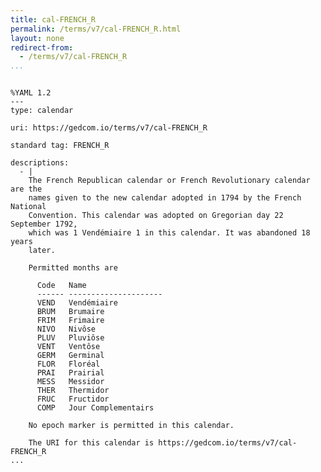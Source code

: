 ```yaml
---
title: cal-FRENCH_R
permalink: /terms/v7/cal-FRENCH_R.html
layout: none
redirect-from:
  - /terms/v7/cal-FRENCH_R
...
```


```

%YAML 1.2
---
type: calendar

uri: https://gedcom.io/terms/v7/cal-FRENCH_R

standard tag: FRENCH_R

descriptions:
  - |
    The French Republican calendar or French Revolutionary calendar are the
    names given to the new calendar adopted in 1794 by the French National
    Convention. This calendar was adopted on Gregorian day 22 September 1792,
    which was 1 Vendémiaire 1 in this calendar. It was abandoned 18 years
    later.
    
    Permitted months are
    
      Code   Name
      ------ ---------------------
      VEND   Vendémiaire
      BRUM   Brumaire
      FRIM   Frimaire
      NIVO   Nivôse
      PLUV   Pluviôse
      VENT   Ventôse
      GERM   Germinal
      FLOR   Floréal
      PRAI   Prairial
      MESS   Messidor
      THER   Thermidor
      FRUC   Fructidor
      COMP   Jour Complementairs
    
    No epoch marker is permitted in this calendar.
    
    The URI for this calendar is https://gedcom.io/terms/v7/cal-FRENCH_R
...

```
